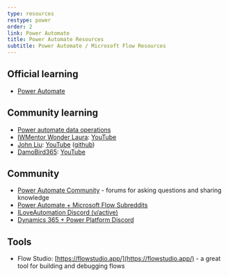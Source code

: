 ```yaml
---
type: resources
restype: power
order: 2
link: Power Automate
title: Power Automate Resources
subtitle: Power Automate / Microsoft Flow Resources
---
```


## Official learning

* [Power Automate](https://learn.microsoft.com/en-us/training/power-automate/)

## Community learning

* [Power automate data operations](https://www.youtube.com/watch?v=qxFx0hqJxj4)
* [IWMentor Wonder Laura](https://www.iwmentor.com/): [YouTube](https://www.youtube.com/c/Wonderlaura/playlists)
* [John Liu](http://johnliu.net): [YouTube](https://www.youtube.com/@JohnLiuNet/videos) ([github](https://github.com/johnnliu))
* [DamoBird365]((https://damobird365.com/)): [YouTube](https://www.youtube.com/c/DamoBird365/playlists)

## Community

* [Power Automate Community](https://powerusers.microsoft.com/) - forums for asking questions and sharing knowledge
* [Power Automate + Microsoft Flow Subreddits](https://www.reddit.com/r/PowerAutomate+MicrosoftFlow/)
* [ILoveAutomation Discord (v/active)](https://discord.com/invite/iloveautomation)
* [Dynamics 365 + Power Platform Discord](//discord.gg/sPSYyYgU39)

## Tools

* Flow Studio: [https://flowstudio.app/](https://flowstudio.app/) - a great tool for building and debugging flows

